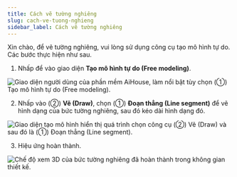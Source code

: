```yaml
---
title: Cách vẽ tường nghiêng
slug: cach-ve-tuong-nghieng
sidebar_label: Cách vẽ tường nghiêng
---
```


Xin chào, để vẽ tường nghiêng, vui lòng sử dụng công cụ tạo mô hình tự do. Các bước thực hiện như sau.

1. Nhấp để vào giao diện **Tạo mô hình tự do (Free modeling)**.

![Giao diện người dùng của phần mềm AiHouse, làm nổi bật tùy chọn (①) Tạo mô hình tự do (Free modeling).](https://storage.googleapis.com/jegavn_kb/images/931f2240-8283-4a9b-bc13-951b25a415fc.png)

2. Nhấp vào (②) **Vẽ (Draw)**, chọn (①) **Đoạn thẳng (Line segment)** để vẽ hình dạng của bức tường nghiêng, sau đó kéo dài hình dạng đó.

![Giao diện tạo mô hình hiển thị quá trình chọn công cụ (②) Vẽ (Draw) và sau đó là (①) Đoạn thẳng (Line segment).](https://storage.googleapis.com/jegavn_kb/images/36bb5021-8c94-44de-90c5-8828b4e2032d.png)

3. Hiệu ứng hoàn thành.

![Chế độ xem 3D của bức tường nghiêng đã hoàn thành trong không gian thiết kế.](https://storage.googleapis.com/jegavn_kb/images/d3dcd90d-28df-4242-86b8-5394ea8259ff.png)